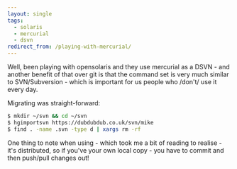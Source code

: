 ```yaml
---
layout: single
tags:
  - solaris
  - mercurial
  - dsvn
redirect_from: /playing-with-mercurial/
---
```


Well, been playing with opensolaris and they use mercurial as a DSVN - and another benefit of that over git is that the command set is very much similar to SVN/Subversion - which is important for us people who /don't/ use it every day.

Migrating was straight-forward:

```bash
$ mkdir ~/svn && cd ~/svn
$ hgimportsvn https://dubdubdub.co.uk/svn/mike
$ find . -name .svn -type d | xargs rm -rf
```
One thing to note when using - which took me a bit of reading to realise - it's distributed, so if you've your own local copy - you have to commit and then push/pull changes out!
